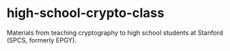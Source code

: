high-school-crypto-class
========================

Materials from teaching cryptography to high school students at Stanford (SPCS, formerly EPGY).
